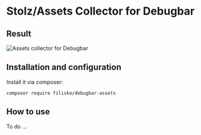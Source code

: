 # Stolz/Assets Collector for Debugbar

## Result
![Assets collector for Debugbar](https://i.snag.gy/oLuxqH.jpg "Assets collector for Debugbar")


## Installation and configuration
Install it via composer:

`composer require filisko/debugbar-assets`

## How to use

To do ...
